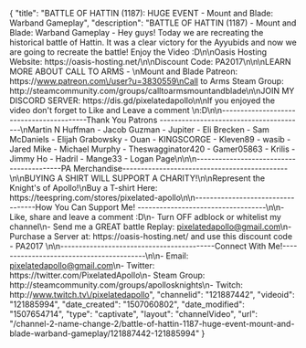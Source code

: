 {
    "title": "BATTLE OF HATTIN (1187): HUGE EVENT - Mount and Blade: Warband Gameplay",
    "description": "BATTLE OF HATTIN (1187) - Mount and Blade: Warband Gameplay - Hey guys! Today we are recreating the historical battle of Hattin. It was a clear victory for the Ayyubids and now we are going to recreate the battle! Enjoy the Video :D\n\nOasis Hosting Website: https:\/\/oasis-hosting.net\/\n\nDiscount Code: PA2017\n\n\nLEARN MORE ABOUT CALL TO ARMS - \nMount and Blade Patreon: https:\/\/www.patreon.com\/user?u=3830559\nCall to Arms Steam Group: http:\/\/steamcommunity.com\/groups\/calltoarmsmountandblade\n\nJOIN MY DISCORD SERVER: https:\/\/dis.gd\/pixelatedapollo\n\nIf you enjoyed the video don't forget to Like and Leave a comment \n:D\n\n-----------------------------------------Thank You Patrons ----------------------------------------\nMartin N Huffman - Jacob Guzman - Jupiter - Eli Brecken - Sam McDaniels - Elijah Grabowsky - Ouan - KINGSCORGE - Kleven89 - wasib - Jared Mike - Michael Murphy - Theswagginator420 - Gamer05863 - Krilis - Jimmy Ho - Hadril -  Mange33 - Logan Page\n\n\n-----------------------------------------PA Merchandise---------------------------------------------\n\nBUYING A SHIRT WILL SUPPORT A CHARITY!\n\nRepresent the Knight's of Apollo!\nBuy a T-shirt Here: https:\/\/teespring.com\/stores\/pixelated-apollo\n\n----------------------------------How You Can Support Me! -----------------------------------\n\n- Like, share and leave a comment :D\n- Turn OFF adblock or whitelist my channel\n- Send me a GREAT battle Replay: pixelatedapollo@gmail.com\n- Purchase a Server at: https:\/\/oasis-hosting.net\/ and use this discount code - PA2017 \n\n------------------------------------------Connect With Me!-----------------------------------------\n\n- Email: pixelatedapollo@gmail.com\n- Twitter: https:\/\/twitter.com\/PixelatedApollo\n- Steam Group:  http:\/\/steamcommunity.com\/groups\/apollosknights\n- Twitch: http:\/\/www.twitch.tv\/pixelatedapollo",
    "channelid": "121887442",
    "videoid": "121885994",
    "date_created": "1507060802",
    "date_modified": "1507654714",
    "type": "captivate",
    "layout": "channelVideo",
    "url": "\/channel-2-name-change-2\/battle-of-hattin-1187-huge-event-mount-and-blade-warband-gameplay\/121887442-121885994"
}